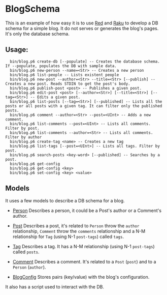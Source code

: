 # BlogSchema

This is an example of how easy it is to use [Red](https://github.com/FCO/Red) and [Raku](https://raku.org)
to develop a DB schema for a simple blog. It do not serves or generates the blog's pages.
It's only the database schema.

## Usage:
```
  bin/blog.p6 create-db [--populate] -- Creates the database schema. If --populate, populates the DB with sample data.
  bin/blog.p6 new-person --name=<Str> -- Creates a new person
  bin/blog.p6 list-people -- Lists existent people
  bin/blog.p6 new-post --author=<Str> --title=<Str> [--publish] -- Creates a new post. Reads STDIN to get the post's body.
  bin/blog.p6 publish-post <post> -- Publishes a given post.
  bin/blog.p6 edit-post <post> [--author=<Str>] [--title=<Str>] [--tag=<Str>] -- Edits a given post.
  bin/blog.p6 list-posts [--tag=<Str>] [--published] -- Lists all the posts or all posts with a given tag. It can filter only the published posts.
  bin/blog.p6 comment --author=<Str> --post=<UInt> -- Adds a new comment.
  bin/blog.p6 list-comments --post=<UInt> -- Lists all comments. Filter by post.
  bin/blog.p6 list-comments --author=<Str> -- Lists all comments. Filter by author
  bin/blog.p6 create-tag <name> -- Creates a new tag
  bin/blog.p6 list-tags [--post=<UInt>] -- Lists all tags. Filter by post.
  bin/blog.p6 search-posts <key-word> [--published] -- Searches by a post.
  bin/blog.p6 get-config
  bin/blog.p6 get-config <key>
  bin/blog.p6 set-config <key> <value>
```

## Models

It uses a few models to describe a DB schema for a blog.

- [Person](https://github.com/FCO/BlogSchema/blob/master/lib/Person.pm6)
  Describes a person, it could be a Post's author or a Comment's author.
  
- [Post](https://github.com/FCO/BlogSchema/blob/master/lib/Post.pm6)
  Describes a post, it's related to `Person` throw the `author` relationship,
  `Comment` throw the `comments` relationship
  and a N-M relationship for `Tag` (using N-1 `post-tags`) called `tags`.
  
- [Tag](https://github.com/FCO/BlogSchema/blob/master/lib/Tag.pm6)
  Describes a tag. It has a N-M relationship (using N-1 `post-tags`) called `posts`.

- [Comment](https://github.com/FCO/BlogSchema/blob/master/lib/Comment.pm6)
  Describes a comment. It's related to a `Post` (`post`) and to a `Person` (`author`).

- [BlogConfig](https://github.com/FCO/BlogSchema/blob/master/lib/BlogConfig.pm6)
  Stores pairs (key/value) with the blog's configuration.
  
It also has a script used to interact with the DB.